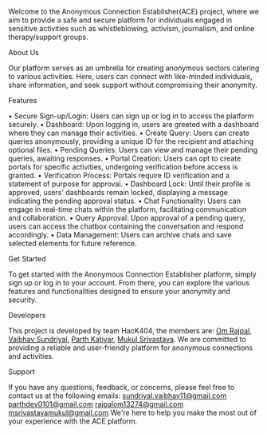 Welcome to the Anonymous Connection Establisher(ACE) project, where we aim to provide a safe and secure platform for individuals engaged in sensitive activities such as whistleblowing, activism, journalism, and online therapy/support groups.

About Us

Our platform serves as an umbrella for creating anonymous sectors catering to various activities. Here, users can connect with like-minded individuals, share information, and seek support without compromising their anonymity.

Features

• Secure Sign-up/Login: Users can sign up or log in to access the platform securely. • Dashboard: Upon logging in, users are greeted with a dashboard where they can manage their activities. • Create Query: Users can create queries anonymously, providing a unique ID for the recipient and attaching optional files. • Pending Queries: Users can view and manage their pending queries, awaiting responses. • Portal Creation: Users can opt to create portals for specific activities, undergoing verification before access is granted. • Verification Process: Portals require ID verification and a statement of purpose for approval. • Dashboard Lock: Until their profile is approved, users' dashboards remain locked, displaying a message indicating the pending approval status. • Chat Functionality: Users can engage in real-time chats within the platform, facilitating communication and collaboration. • Query Approval: Upon approval of a pending query, users can access the chatbox containing the conversation and respond accordingly. • Data Management: Users can archive chats and save selected elements for future reference.

Get Started

To get started with the Anonymous Connection Establisher platform, simply sign up or log in to your account. From there, you can explore the various features and functionalities designed to ensure your anonymity and security.

Developers

This project is developed by team HacK404, the members are: [Om Rajpal](https://github.com/om13rajpal), [Vaibhav Sundriyal](https://github.com/PHYNiX29), [Parth Katiyar](https://github.com/Fyxod), [Mukul Srivastava](https://github.com/srivastavamukul).  We are committed to providing a reliable and user-friendly platform for anonymous connections and activities.

Support

If you have any questions, feedback, or concerns, please feel free to contact us at the following emails: sundriyal.vaibhav11@gmail.com parthdev0101@gmail.com rajpalom13274@gmail.com msrivastavamukul@gmail.com We're here to help you make the most out of your experience with the ACE platform.
